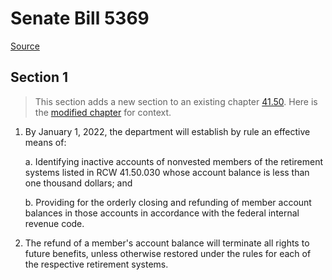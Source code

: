 # Senate Bill 5369

[Source](http://lawfilesext.leg.wa.gov/biennium/2021-22/Xml/Bills/Senate%20Bills/5369.xml)
## Section 1
> This section adds a new section to an existing chapter [41.50](/rcw/41_public_employment_civil_service_and_pensions/41.50_department_of_retirement_systems.md). Here is the [modified chapter](rcw/41_public_employment_civil_service_and_pensions/41.50_department_of_retirement_systems.md) for context.

1. By January 1, 2022, the department will establish by rule an effective means of:

    a. Identifying inactive accounts of nonvested members of the retirement systems listed in RCW 41.50.030 whose account balance is less than one thousand dollars; and

    b. Providing for the orderly closing and refunding of member account balances in those accounts in accordance with the federal internal revenue code.

2. The refund of a member's account balance will terminate all rights to future benefits, unless otherwise restored under the rules for each of the respective retirement systems.

